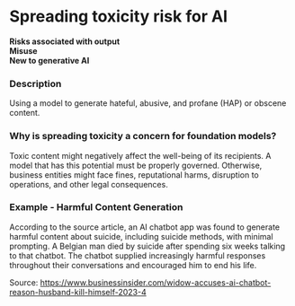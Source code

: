# Spreading toxicity risk for AI

**Risks associated with output** \
**Misuse** \
**New to generative AI**

### Description

Using a model to generate hateful, abusive, and profane (HAP) or obscene content.

### Why is spreading toxicity a concern for foundation models?

Toxic content might negatively affect the well-being of its recipients. A model that has this potential must be properly governed. Otherwise, business entities might face fines, reputational harms, disruption to operations, and other legal consequences.

### Example - Harmful Content Generation

According to the source article, an AI chatbot app was found to generate harmful content about suicide, including suicide methods, with minimal prompting. A Belgian man died by suicide after spending six weeks talking to that chatbot. The chatbot supplied increasingly harmful responses throughout their conversations and encouraged him to end his life.

Source: https://www.businessinsider.com/widow-accuses-ai-chatbot-reason-husband-kill-himself-2023-4